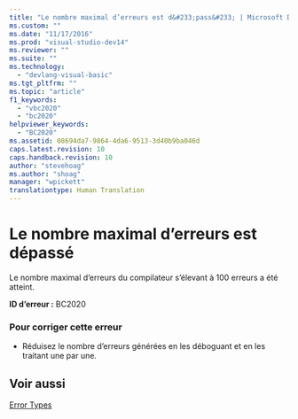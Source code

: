 ```yaml
---
title: "Le nombre maximal d’erreurs est d&#233;pass&#233; | Microsoft Docs"
ms.custom: ""
ms.date: "11/17/2016"
ms.prod: "visual-studio-dev14"
ms.reviewer: ""
ms.suite: ""
ms.technology: 
  - "devlang-visual-basic"
ms.tgt_pltfrm: ""
ms.topic: "article"
f1_keywords: 
  - "vbc2020"
  - "bc2020"
helpviewer_keywords: 
  - "BC2020"
ms.assetid: 08694da7-9864-4da6-9513-3d40b9ba046d
caps.latest.revision: 10
caps.handback.revision: 10
author: "stevehoag"
ms.author: "shoag"
manager: "wpickett"
translationtype: Human Translation
---
```

# Le nombre maximal d’erreurs est d&#233;pass&#233;
Le nombre maximal d’erreurs du compilateur s’élevant à 100 erreurs a été atteint.  
  
 **ID d’erreur :** BC2020  
  
### Pour corriger cette erreur  
  
-   Réduisez le nombre d’erreurs générées en les déboguant et en les traitant une par une.  
  
## Voir aussi  
 [Error Types](../../visual-basic/programming-guide/language-features/error-types.md)